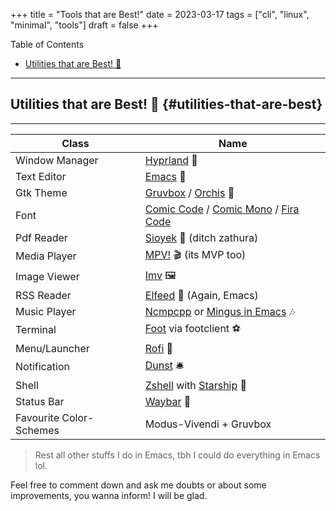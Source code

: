 +++
title = "Tools that are Best!"
date = 2023-03-17
tags = ["cli", "linux", "minimal", "tools"]
draft = false
+++

<div class="ox-hugo-toc toc">

<div class="heading">Table of Contents</div>

- [Utilities that are Best! 🌟](#utilities-that-are-best)

</div>
<!--endtoc-->

---


## Utilities that are Best! 🌟 {#utilities-that-are-best}

---

| Class                   | Name                                                                                                                                                          |
|-------------------------|---------------------------------------------------------------------------------------------------------------------------------------------------------------|
| Window Manager          | [Hyprland](https://hyprland.org/) 🌸                                                                                                                          |
| Text Editor             | [Emacs](https://www.gnu.org/software/emacs/) 💮                                                                                                               |
| Gtk Theme               | [Gruvbox](https://github.com/Fausto-Korpsvart/Gruvbox-GTK-Theme) / [Orchis](https://github.com/vinceliuice/Orchis-theme) 🎨                                   |
| Font                    | [Comic Code](https://tosche.net/fonts/comic-code) / [Comic Mono](https://github.com/dtinth/comic-mono-font) / [Fira Code](https://github.com/tonsky/FiraCode) |
| Pdf Reader              | [Sioyek](https://github.com/ahrm/sioyek) 📔 (ditch zathura)                                                                                                   |
| Media Player            | [MPV!](https://mpv.io) 🎬 (its MVP too)                                                                                                                       |
| Image Viewer            | [Imv](https://sr.ht/~exec64/imv/) 🖼️                                                                                                                           |
| RSS Reader              | [Elfeed](https://github.com/skeeto/elfeed) 📰 (Again, Emacs)                                                                                                  |
| Music Player            | [Ncmpcpp](https://github.com/ncmpcpp/ncmpcpp) or [Mingus in Emacs](https://github.com//mingus) 🎶                                                             |
| Terminal                | [Foot](https://codeberg.org/dnkl/foot) via footclient ⚽                                                                                                      |
| Menu/Launcher           | [Rofi](https://github.com/davatorium/rofi) 🚀                                                                                                                 |
| Notification            | [Dunst](https://github.com/dunst/dunst)  🛎️                                                                                                                    |
| Shell                   | [Zshell](https://zsh.org) with [Starship](https://starship.rs) 🔰                                                                                             |
| Status Bar              | [Waybar](https://github.com/Alexays/Waybar)  🍥                                                                                                               |
| Favourite Color-Schemes | Modus-Vivendi + Gruvbox                                                                                                                                       |

> Rest all other stuffs I do in Emacs, tbh I could do everything in Emacs lol.

Feel free to comment down and ask me doubts or about some improvements, you wanna inform! I will be glad.
